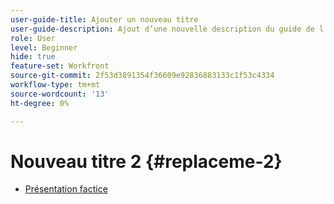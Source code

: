 ```yaml
---
user-guide-title: Ajouter un nouveau titre
user-guide-description: Ajout d’une nouvelle description du guide de l’utilisateur
role: User
level: Beginner
hide: true
feature-set: Workfront
source-git-commit: 2f53d3891354f36609e92836883133c1f53c4334
workflow-type: tm+mt
source-wordcount: '13'
ht-degree: 0%

---
```



# Nouveau titre 2 {#replaceme-2}

+ [Présentation factice](home.md)
